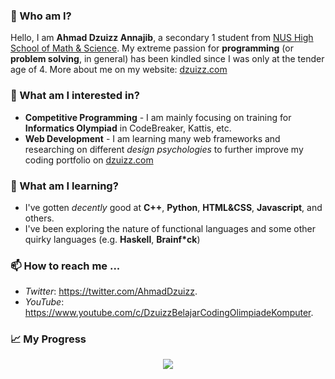 ### 👋 Who am I?
Hello, I am **Ahmad Dzuizz Annajib**, a secondary 1 student from [NUS High School of Math & Science](https://www.nushigh.edu.sg/). My extreme passion for **programming** (or **problem solving**, in general) has been kindled since I was only at the tender age of 4.
More about me on my website: [dzuizz.com](https://dzuizz.com/)

### 👀 What am I interested in?
- **Competitive Programming** - I am mainly focusing on training for **Informatics Olympiad** in CodeBreaker, Kattis, etc.
- **Web Development** - I am learning many web frameworks and researching on different *design psychologies* to further improve my coding portfolio on [dzuizz.com](https://dzuizz.com)

### 🌱 What am I learning?
- I've gotten *decently* good at **C++**, **Python**, **HTML&CSS**, **Javascript**, and others.
- I've been exploring the nature of functional languages and some other quirky languages (e.g. **Haskell**, **Brainf\*ck**)

### 📫 How to reach me ...
- *Twitter*: https://twitter.com/AhmadDzuizz.  
- *YouTube*: https://www.youtube.com/c/DzuizzBelajarCodingOlimpiadeKomputer. 

### 📈 My Progress
<p align="center"><img src="https://github-readme-stats.vercel.app/api?username=dzuizz&show_icons=true&layout=compact" /></p>
